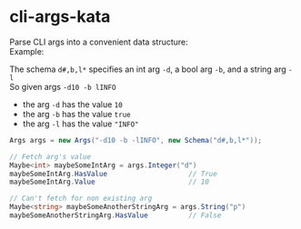 # cli-args-kata

Parse CLI args into a convenient data structure:  
Example:

The schema `d#,b,l*` specifies an int arg `-d`, a bool arg `-b`, and a string arg `-l`  
So given args `-d10 -b lINFO`
* the arg `-d` has the value `10`
* the arg `-b` has the value `true`
* the arg `-l` has the value `"INFO"`

```c#
Args args = new Args("-d10 -b -lINFO", new Schema("d#,b,l*"));

// Fetch arg's value
Maybe<int> maybeSomeIntArg = args.Integer("d")
maybeSomeIntArg.HasValue                    // True
maybeSomeIntArg.Value                       // 10

// Can't fetch for non existing arg
Maybe<string> maybeSomeAnotherStringArg = args.String("p")
maybeSomeAnotherStringArg.HasValue          // False
```